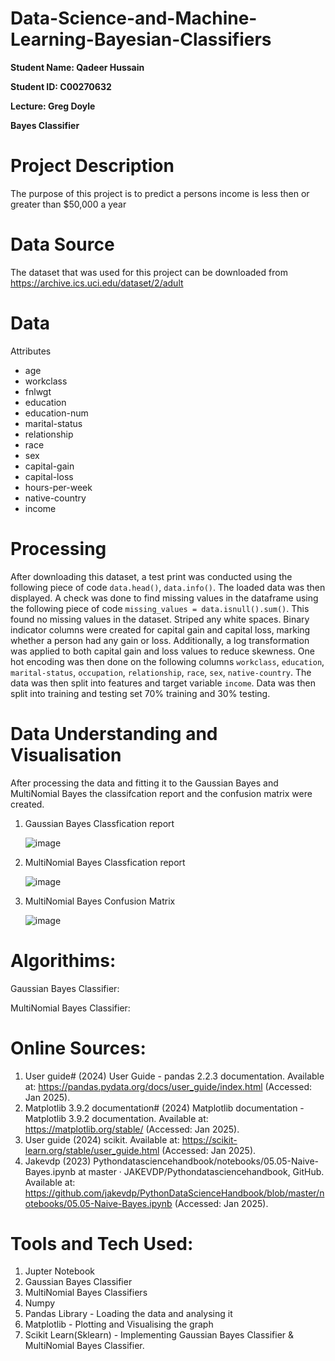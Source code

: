 # Data-Science-and-Machine-Learning-Bayesian-Classifiers

**Student Name: Qadeer Hussain**

**Student ID: C00270632**

**Lecture: Greg Doyle**

**Bayes Classifier**

# Project Description
The purpose of this project is to predict a persons income is less then or greater than $50,000 a year 

# Data Source
The dataset that was used for this project can be downloaded from https://archive.ics.uci.edu/dataset/2/adult

# Data
Attributes
- age
- workclass
- fnlwgt
- education
- education-num
- marital-status
- relationship
- race
- sex
- capital-gain
- capital-loss
- hours-per-week
- native-country
- income
  
# Processing
After downloading this dataset, a test print was conducted using the following piece of code ```data.head()```, ```data.info()```.  The loaded data was then displayed. A check was done to find missing values in the dataframe using the following piece of code ```missing_values = data.isnull().sum()```. This found no missing values in the dataset. Striped any white spaces. Binary indicator columns were created for capital gain and capital loss, marking whether a person had any gain or loss. Additionally, a log transformation was applied to both capital gain and loss values to reduce skewness. One hot encoding was then done on the following columns ```workclass```, ```education```, ```marital-status```, ```occupation```, ```relationship```, ```race```, ```sex```, ```native-country```. The data was then split into features and target variable ```income```. Data was then split into training and testing set 70% training and 30% testing.

# Data Understanding and Visualisation 
After processing the data and fitting it to the Gaussian Bayes and MultiNomial Bayes the classifcation report and the confusion matrix were created.

1. Gaussian Bayes Classfication report

   ![image](https://github.com/user-attachments/assets/6acd0381-e3b2-440e-a7c7-2223d3a63ee8)

2. MultiNomial Bayes Classfication report

   ![image](https://github.com/user-attachments/assets/d9de6ac5-134a-44cd-9621-0849eb0e96f7)

3. MultiNomial Bayes Confusion Matrix

   ![image](https://github.com/user-attachments/assets/b49a0eec-ff5a-4c27-b21e-b3d62952e34a)

# Algorithims:
Gaussian Bayes Classifier:

MultiNomial Bayes Classifier:

# Online Sources:
1. User guide# (2024) User Guide - pandas 2.2.3 documentation. Available at: https://pandas.pydata.org/docs/user_guide/index.html (Accessed: Jan 2025).
2. Matplotlib 3.9.2 documentation# (2024) Matplotlib documentation - Matplotlib 3.9.2 documentation. Available at: https://matplotlib.org/stable/ (Accessed: Jan 2025).
3. User guide (2024) scikit. Available at: https://scikit-learn.org/stable/user_guide.html (Accessed: Jan 2025).
4. Jakevdp (2023) Pythondatasciencehandbook/notebooks/05.05-Naive-Bayes.ipynb at master · JAKEVDP/Pythondatasciencehandbook, GitHub. Available at: https://github.com/jakevdp/PythonDataScienceHandbook/blob/master/notebooks/05.05-Naive-Bayes.ipynb (Accessed: Jan 2025).

# Tools and Tech Used: 
1. Jupter Notebook
2. Gaussian Bayes Classifier
3. MultiNomial Bayes Classifiers
4. Numpy
5. Pandas Library - Loading the data and analysing it
6. Matplotlib - Plotting and Visualising the graph 
7. Scikit Learn(Sklearn) - Implementing Gaussian Bayes Classifier & MultiNomial Bayes Classifier.
